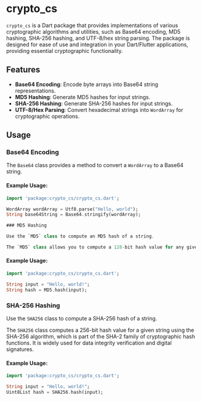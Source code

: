 # crypto_cs

`crypto_cs` is a Dart package that provides implementations of various cryptographic algorithms and utilities, such as Base64 encoding, MD5 hashing, SHA-256 hashing, and UTF-8/hex string parsing. The package is designed for ease of use and integration in your Dart/Flutter applications, providing essential cryptographic functionality.

## Features

- **Base64 Encoding**: Encode byte arrays into Base64 string representations.
- **MD5 Hashing**: Generate MD5 hashes for input strings.
- **SHA-256 Hashing**: Generate SHA-256 hashes for input strings.
- **UTF-8/Hex Parsing**: Convert hexadecimal strings into `WordArray` for cryptographic operations.


## Usage

### Base64 Encoding

The `Base64` class provides a method to convert a `WordArray` to a Base64 string.

#### Example Usage:

```dart
import 'package:crypto_cs/crypto_cs.dart';

WordArray wordArray = Utf8.parse("Hello, world");
String base64String = Base64.stringify(wordArray);

### MD5 Hashing

Use the `MD5` class to compute an MD5 hash of a string.

The `MD5` class allows you to compute a 128-bit hash value for any given string. This hash is typically used to check data integrity or create unique identifiers for data. 
```

#### Example Usage:

```dart
import 'package:crypto_cs/crypto_cs.dart';

String input = "Hello, world!";
String hash = MD5.hash(input);
```

### SHA-256 Hashing

Use the `SHA256` class to compute a SHA-256 hash of a string.

The `SHA256` class computes a 256-bit hash value for a given string using the SHA-256 algorithm, which is part of the SHA-2 family of cryptographic hash functions. It is widely used for data integrity verification and digital signatures.

#### Example Usage:

```dart
import 'package:crypto_cs/crypto_cs.dart';

String input = "Hello, world!";
Uint8List hash = SHA256.hash(input);
```